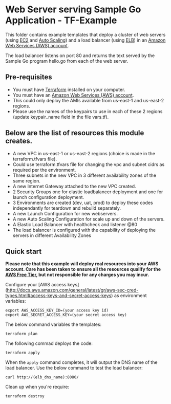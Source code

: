 # Web Server serving Sample Go Application - TF-Example

This folder contains example templates that deploy a cluster of web servers 
(using [EC2](https://aws.amazon.com/ec2/) and [Auto Scaling](https://aws.amazon.com/autoscaling/)) 
and a load balancer (using [ELB](https://aws.amazon.com/elasticloadbalancing/)) in an [Amazon 
Web Services (AWS) account](http://aws.amazon.com/).

The load balancer listens on port 80 and returns the text served by the Sample Go program hello.go 
from each of the web server. 


## Pre-requisites

* You must have [Terraform](https://www.terraform.io/) installed on your computer. 
* You must have an [Amazon Web Services (AWS) account](http://aws.amazon.com/).
* This could only deploy the AMIs available from us-east-1 and us-east-2 regions.
* Please use the names of the keypairs to use in each of these 2 regions (update keypair_name field in the file vars.tf).


## Below are the list of resources this module creates.
* A new VPC in us-east-1 or us-east-2 regions (choice is made in the terraform.tfvars file).
* Could use terraform.tfvars file for changing the vpc and subnet cidrs as required per the environment.
* Three subnets in the new VPC in 3 different availability zones of the same region.
* A new Internet Gateway attached to the new VPC created.
* 2 Security Groups one for elastic loadbalancer deployment and one for launch configuration deployment.
* 3 Environments are created (dev, uat, prod) to deploy these codes independantly for teardown and rebuild separately.
* A new Launch Configuration for new webservers.
* A new Auto Scaling Configuration for scale up and down of the servers.
* A Elastic Load Balancer with healthcheck and listener @80
* The load balancer is configured with the capability of deploying the servers in different Availability Zones


## Quick start

**Please note that this example will deploy real resources into your AWS account.  Care has been 
taken to ensure all the resources qualify for the [AWS Free Tier](https://aws.amazon.com/free/), 
but not responsible for any charges you may incur.** 

Configure your [AWS access keys]
(http://docs.aws.amazon.com/general/latest/gr/aws-sec-cred-types.html#access-keys-and-secret-access-keys) 
as environment variables:

```
export AWS_ACCESS_KEY_ID=(your access key id)
export AWS_SECRET_ACCESS_KEY=(your secret access key)
```

The below command variables the templates:

```
terraform plan
```

The following commad deploys the code:

```
terraform apply
```

When the `apply` command completes, it will output the DNS name of the load balancer.  Use the below command to test the load balancer:

```
curl http://(elb_dns_name):8080/
```

Clean up when you're require:

```
terraform destroy
```

